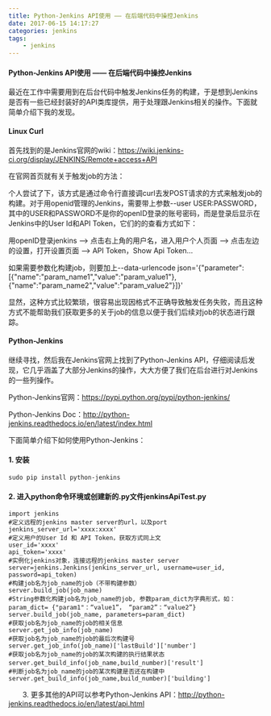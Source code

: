 ```yaml
---
title: Python-Jenkins API使用 —— 在后端代码中操控Jenkins
date: 2017-06-15 14:17:27
categories:	jenkins
tags: 
	- jenkins
---
```


<!-- toc -->





#### Python-Jenkins API使用 —— 在后端代码中操控Jenkins

最近在工作中需要用到在后台代码中触发Jenkins任务的构建，于是想到Jenkins是否有一些已经封装好的API类库提供，用于处理跟Jenkins相关的操作。下面就简单介绍下我的发现。

#### Linux Curl

首先找到的是Jenkins官网的wiki：https://wiki.jenkins-ci.org/display/JENKINS/Remote+access+API

在官网首页就有关于触发job的方法：



个人尝试了下，该方式是通过命令行直接调curl去发POST请求的方式来触发job的构建。对于用openid管理的Jenkins，需要带上参数--user USER:PASSWORD，其中的USER和PASSWORD不是你的openID登录的账号密码，而是登录后显示在Jenkins中的User Id和API Token，它们的的查看方式如下：

用openID登录jenkins —> 点击右上角的用户名，进入用户个人页面 —>  点击左边的设置，打开设置页面 —> API Token，Show Api Token...

如果需要参数化构建job，则要加上--data-urlencode json='{"parameter": [{"name":"param_name1","value":"param_value1"}, {"name":"param_name2","value":"param_value2"}]}'

显然，这种方式比较繁琐，很容易出现因格式不正确导致触发任务失败，而且这种方式不能帮助我们获取更多的关于job的信息以便于我们后续对job的状态进行跟踪。

#### Python-Jenkins

继续寻找，然后我在Jenkins官网上找到了Python-Jenkins API，仔细阅读后发现，它几乎涵盖了大部分Jenkins的操作，大大方便了我们在后台进行对Jenkins的一些列操作。

Python-Jenkins官网：https://pypi.python.org/pypi/python-jenkins/

Python-Jenkins Doc：http://python-jenkins.readthedocs.io/en/latest/index.html

下面简单介绍下如何使用Python-Jenkins：

#### 1. 安装

	sudo pip install python-jenkins

#### 2. 进入python命令环境或创建新的.py文件jenkinsApiTest.py

	import jenkins
	#定义远程的jenkins master server的url，以及port
	jenkins_server_url='xxxx:xxxx'
	#定义用户的User Id 和 API Token，获取方式同上文
	user_id='xxxx'
	api_token='xxxx'
	#实例化jenkins对象，连接远程的jenkins master server
	server=jenkins.Jenkins(jenkins_server_url, username=user_id, password=api_token)
	#构建job名为job_name的job（不带构建参数）
	server.build_job(job_name)
	#String参数化构建job名为job_name的job, 参数param_dict为字典形式，如：param_dict= {"param1"：“value1”， “param2”：“value2”}
	server.build_job(job_name, parameters=param_dict)
	#获取job名为job_name的job的相关信息
	server.get_job_info(job_name)
	#获取job名为job_name的job的最后次构建号
	server.get_job_info(job_name)['lastBuild']['number']
	#获取job名为job_name的job的某次构建的执行结果状态
	server.get_build_info(job_name,build_number)['result']　　
	#判断job名为job_name的job的某次构建是否还在构建中
	server.get_build_info(job_name,build_number)['building']

　　3. 更多其他的API可以参考Python-Jenkins API：http://python-jenkins.readthedocs.io/en/latest/api.html

